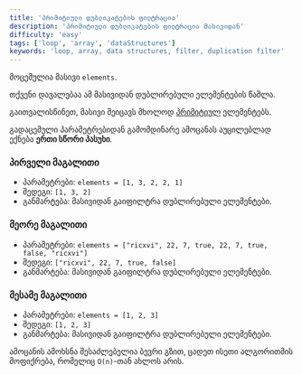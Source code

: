 ```yaml
---
title: 'პრიმიტიული დუბლიკატების ფილტრაცია'
description: 'პრიმიტიული დუბლიკატების ფილტრაცია მასივიდან'
difficulty: 'easy'
tags: ['loop', 'array', 'dataStructures']
keywords: 'loop, array, data structures, filter, duplication filter'
---
```


მოცემულია მასივი `elements`.

თქვენი დავალებაა ამ მასივიდან დუბლირებული ელემენტების წაშლა.

გაითვალისწინეთ, მასივი შეიცავს მხოლოდ [პრიმიტიულ](/doc/guides/javascript/data-types#პრიმიტიული_მნიშვნელობები) ელემენტებს.

გადაცემული პარამეტრებიდან გამომდინარე ამოცანას აუცილებლად ექნება **ერთი სწორი პასუხი**.

### პირველი მაგალითი

- პარამეტრები: `elements = [1, 3, 2, 2, 1]`
- შედეგი: `[1, 3, 2]`
- განმარტება: მასივიდან გაიფილტრა დუბლირებული ელემენტები.

### მეორე მაგალითი

- პარამეტრები: `elements = ["ricxvi", 22, 7, true, 22, 7, true, false, "ricxvi"]`
- შედეგი: `["ricxvi", 22, 7, true, false]`
- განმარტება: მასივიდან გაიფილტრა დუბლირებული ელემენტები.

### მესამე მაგალითი

- პარამეტრები: `elements = [1, 2, 3]`
- შედეგი: `[1, 2, 3]`
- განმარტება: მასივიდან გაიფილტრა დუბლირებული ელემენტები.

ამოცანის ამოხსნა შესაძლებელია ბევრი გზით,
ცადეთ ისეთი ალგორითმის მოფიქრება, რომელიც `O(n)`-თან ახლოს არის.